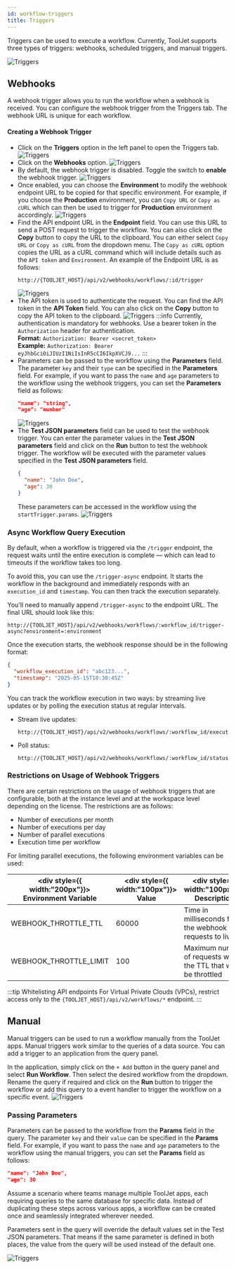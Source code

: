 ```yaml
---
id: workflow-triggers
title: Triggers
---
```


Triggers can be used to execute a workflow. Currently, ToolJet supports three types of triggers: webhooks, scheduled triggers, and manual triggers.

<img className="screenshot-full img-full" src="/img/workflows/triggers/triggers.png" alt="Triggers" />

## Webhooks

A webhook trigger allows you to run the workflow when a webhook is received. You can configure the webhook trigger from the Triggers tab. The webhook URL is unique for each workflow.

#### Creating a Webhook Trigger
- Click on the **Triggers** option in the left panel to open the Triggers tab.
  <img className="screenshot-full img-full img-full" src="/img/workflows/triggers/triggerbutton.png" alt="Triggers" />
- Click on the **Webhooks** option.
  <img className="screenshot-full img-full" src="/img/workflows/triggers/webhooks.png" alt="Triggers" />
- By default, the webhook trigger is disabled. Toggle the switch to **enable** the webhook trigger.
  <img className="screenshot-full img-full" src="/img/workflows/triggers/enable.png" alt="Triggers" />
- Once enabled, you can choose the **Environment** to modify the webhook endpoint URL to be copied for that specific environment. For example, if you choose the **Production** environment, you can `Copy URL` or `Copy as cURL` which can then be used to trigger for **Production** environment accordingly.
  <img className="screenshot-full img-full" src="/img/workflows/triggers/env.png" alt="Triggers" />
- Find the API endpoint URL in the **Endpoint** field. You can use this URL to send a POST request to trigger the workflow. You can also click on the **Copy** button to copy the URL to the clipboard. You can either select `Copy URL` or `Copy as cURL` from the dropdown menu. The `Copy as cURL` option copies the URL as a cURL command which will include details such as the `API token` and `Environment`. An example of the Endpoint URL is as follows:
  ```
  http://{TOOLJET_HOST}/api/v2/webhooks/workflows/:id/trigger
  ```
    <img className="screenshot-full img-full" src="/img/workflows/triggers/copy.png" alt="Triggers" />
- The API token is used to authenticate the request. You can find the API token in the **API Token** field. You can also click on the **Copy** button to copy the API token to the clipboard.
    <img className="screenshot-full img-full" src="/img/workflows/triggers/token.png" alt="Triggers" />
  :::info
  Currently, authentication is mandatory for webhooks. Use a bearer token in the `Authorization` header for authentication. <br/>
  **Format:**
  `Authorization: Bearer <secret_token>`<br/>
  **Example:**
  `Authorization: Bearer eyJhbGciOiJIUzI1NiIsInR5cCI6IkpXVCJ9...`
  :::
- Parameters can be passed to the workflow using the **Parameters** field. The parameter `key` and their `type` can be specified in the **Parameters** field. For example, if you want to pass the `name` and `age` parameters to the workflow using the webhook triggers, you can set the **Parameters** field as follows:
  ```json
  "name": "string",
  "age": "number"
  ```
    <img className="screenshot-full img-full" src="/img/workflows/triggers/params.png" alt="Triggers" />
- The **Test JSON parameters** field can be used to test the webhook trigger. You can enter the parameter values in the **Test JSON parameters** field and click on the **Run** button to test the webhook trigger. The workflow will be executed with the parameter values specified in the **Test JSON parameters** field.
  ```json
  {
    "name": "John Doe",
    "age": 30
  }
  ```
  These parameters can be accessed in the workflow using the `startTrigger.params`.
    <img className="screenshot-full img-full" src="/img/workflows/triggers/test.png" alt="Triggers" />

### Async Workflow Query Execution

By default, when a workflow is triggered via the `/trigger` endpoint, the request waits until the entire execution is complete — which can lead to timeouts if the workflow takes too long.

To avoid this, you can use the `/trigger-async` endpoint. It starts the workflow in the background and immediately responds with an `execution_id` and `timestamp`. You can then track the execution separately.

You'll need to manually append `/trigger-async` to the endpoint URL. The final URL should look like this:
```
http://{TOOLJET_HOST}/api/v2/webhooks/workflows/:workflow_id/trigger-async?environment=:environment
```

Once the execution starts, the webhook response should be in the following format:
```json
{
  "workflow_execution_id": "abc123...",
  "timestamp": "2025-05-15T10:30:45Z"
}
```

You can track the workflow execution in two ways: by streaming live updates or by polling the execution status at regular intervals.
- Stream live updates:
  ```
  http://{TOOLJET_HOST}/api/v2/webhooks/workflows/:workflow_id/execution/:execution_id/stream
  ```
- Poll status:
  ```
  http://{TOOLJET_HOST}/api/v2/webhooks/workflows/:workflow_id/status/:execution_id
  ```


### Restrictions on Usage of Webhook Triggers

There are certain restrictions on the usage of webhook triggers that are configurable, both at the instance level and at the workspace level depending on the license. The restrictions are as follows:

- Number of executions per month
- Number of executions per day
- Number of parallel executions
- Execution time per workflow

For limiting parallel executions, the following environment variables can be used:

| <div style={{ width:"200px"}}> Environment Variable </div> | <div style={{ width:"100px"}}> Value </div> | <div style={{ width:"100px"}}> Description </div> |
| -------------------- | ----- | ----------- |
| WEBHOOK_THROTTLE_TTL | 60000 | Time in milliseconds for the webhook requests to live |
| WEBHOOK_THROTTLE_LIMIT | 100 | Maximum number of requests within the TTL that will be throttled |

:::tip Whitelisting API endpoints
For Virtual Private Clouds (VPCs), restrict access only to the `{TOOLJET_HOST}/api/v2/workflows/*` endpoint.
:::

## Manual

Manual triggers can be used to run a workflow manually from the ToolJet apps. Manual triggers work similar to the queries of a data source. You can add a trigger to an application from the query panel. 

In the application, simply click on the `+ Add` button in the query panel and select **Run Workflow**. Then select the desired workflow from the dropdown. Rename the query if required and click on the **Run** button to trigger the workflow or add this query to a event handler to trigger the workflow on a specific event.
  <img className="screenshot-full img-full" src="/img/workflows/triggers/workflowdrop.png" alt="Triggers" />

### Passing Parameters

Parameters can be passed to the workflow from the **Params** field in the query. The parameter `key` and their `value` can be specified in the **Params** field. For example, if you want to pass the `name` and `age` parameters to the workflow using the manual triggers, you can set the **Params** field as follows:

```json
"name": "John Doe",
"age": 30
```

Assume a scenario where teams manage multiple ToolJet apps, each requiring queries to the same database for specific data. Instead of duplicating these steps across various apps, a workflow can be created once and seamlessly integrated wherever needed.

Parameters sent in the query will override the default values set in the Test JSON parameters. That means if the same parameter is defined in both places, the value from the query will be used instead of the default one.

<img className="screenshot-full img-full" src="/img/workflows/triggers/paramui.png" alt="Triggers" />